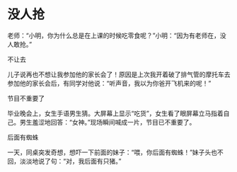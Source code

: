 # 没人抢

老师：“小明，你为什么总是在上课的时候吃零食呢？”小明：“因为有老师在，没人敢抢。” 

不让去 

儿子说再也不想让我参加他的家长会了！原因是上次我开着破了排气管的摩托车去参加他的家长会后，有同学对他说：“听声音，我以为你爸开飞机来的呢！” 

节目不重要了 

毕业晚会上，女生手语男生猜。大屏幕上显示“吃货”，女生看了眼屏幕立马指着自己。男生羞涩地回答：“女神。”现场瞬间喊成一片，节目已不重要了。 

后面有蜘蛛 

一天，同桌突发奇想，想吓一下前面的妹子：“喂，你后面有蜘蛛！”妹子头也不回，淡淡地说了句：“对，我后面有只猪。”